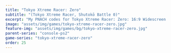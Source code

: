 ```yaml
---
title: "Tokyo Xtreme Racer: Zero"
subtitle: "(Tokyo Xtreme Racer, Shutokō Battle 0)"
excerpt: "My PNACH codes for Tokyo Xtreme Racer: Zero: 16:9 Widescreen patch, Deinterlace patch."
image: "assets/img/games/tokyo-xtreme-racer-zero.jpg"
feature-img: "assets/img/games/bg/tokyo-xtreme-racer-zero.jpg"
parent-series: "console-ps2"
game-series: "tokyo-xtreme-racer-zero"
order: 25
---
```

